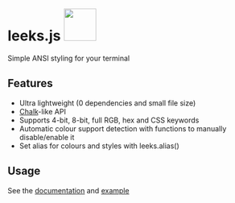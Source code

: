 # leeks.js <img src='https://leeks.js.org/assets/img/leeks-logo.png' height='64' width='64'>
Simple ANSI styling for your terminal

## Features
* Ultra lightweight (0 dependencies and small file size)
* [Chalk](https://github.com/chalk/chalk)-like API
* Supports 4-bit, 8-bit, full RGB, hex and CSS keywords
* Automatic colour support detection with functions to manually disable/enable it
* Set alias for colours and styles with leeks.alias()

## Usage
See the [documentation](https://docs.davidcralph.co.uk/#/leeks) and [example](example/test.js)
